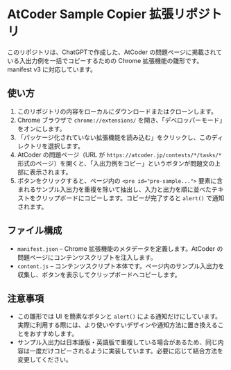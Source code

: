 # AtCoder Sample Copier 拡張リポジトリ

このリポジトリは、ChatGPTで作成した、AtCoder の問題ページに掲載されている入出力例を一括でコピーするための Chrome 拡張機能の雛形です。manifest v3 に対応しています。

## 使い方

1. このリポジトリの内容をローカルにダウンロードまたはクローンします。
2. Chrome ブラウザで `chrome://extensions/` を開き、「デベロッパーモード」をオンにします。
3. 「パッケージ化されていない拡張機能を読み込む」をクリックし、このディレクトリを選択します。
4. AtCoder の問題ページ（URL が `https://atcoder.jp/contests/*/tasks/*` 形式のページ）を開くと、「入出力例をコピー」というボタンが問題文の上部に表示されます。
5. ボタンをクリックすると、ページ内の `<pre id="pre-sample...">` 要素に含まれるサンプル入出力を重複を除いて抽出し、入力と出力を順に並べたテキストをクリップボードにコピーします。コピーが完了すると `alert()` で通知されます。

## ファイル構成

- `manifest.json` – Chrome 拡張機能のメタデータを定義します。AtCoder の問題ページにコンテンツスクリプトを注入します。
- `content.js` – コンテンツスクリプト本体です。ページ内のサンプル入出力を収集し、ボタンを表示してクリップボードへコピーします。

## 注意事項

- この雛形では UI を簡素なボタンと `alert()` による通知だけにしています。実際に利用する際には、より使いやすいデザインや通知方法に置き換えることをおすすめします。
- サンプル入出力は日本語版・英語版で重複している場合があるため、同じ内容は一度だけコピーされるように実装しています。必要に応じて結合方法を変更してください。